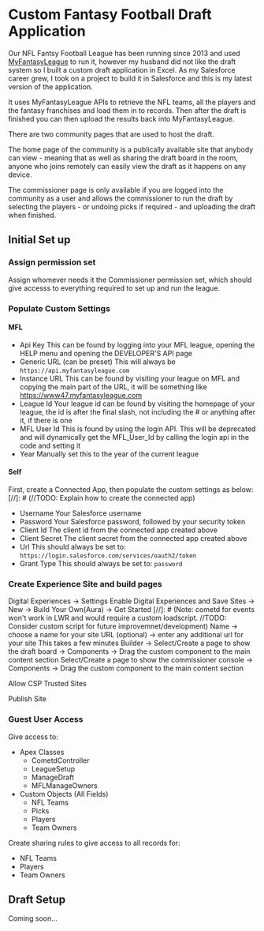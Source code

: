 # Custom Fantasy Football Draft Application

Our NFL Fantsy Football League has been running since 2013 and used [MyFantasyLeague](https://home.myfantasyleague.com/) to run it, however my husband did not like the draft system so I built a custom draft application in Excel.
As my Salesforce career grew, I took on a project to build it in Salesforce and this is my latest version of the application.

It uses MyFantasyLeague APIs to retrieve the NFL teams, all the players and the fantasy franchises and load them in to records. Then after the draft is finished you can then upload the results back into MyFantasyLeague.

There are two community pages that are used to host the draft.

The home page of the community is a publically available site that anybody can view - meaning that as well as sharing the draft board in the room, anyone who joins remotely can easily view the draft as it happens on any device.

The commissioner page is only available if you are logged into the community as a user and allows the commissioner to run the draft by selecting the players - or undoing picks if required - and uploading the draft when finished.

## Initial Set up
### Assign permission set
Assign whomever needs it the Commissioner permission set, which should give accesss to everything required to set up and run the league.
### Populate Custom Settings
#### MFL
 - Api Key
    This can be found by logging into your MFL league, opening the HELP menu and opening the DEVELOPER'S API page 
 - Generic URL (can be preset)
    This will always be `https://api.myfantasyleague.com`
 - Instance URL
    This can be found by visiting your league on MFL and copying the main part of the URL, it will be something like https://www47.myfantasyleague.com
 - League Id
    Your league id can be found by visiting the homepage of your league, the id is after the final slash, not including the # or anything after it, if there is one
 - MFL User Id
    This is found by using the login API. This will be deprecated and will dynamically get the MFL_User_Id by calling the login api in the code and setting it
 - Year
    Manually set this to the year of the current league

#### Self

First, create a Connected App, then populate the custom settings as below:
[//]: # (//TODO: Explain how to create the connected app)

- Username
   Your Salesforce username
- Password
   Your Salesforce password, followed by your security token
- Client Id
   The client id from the connected app created above
- Client Secret
   The client secret from the connected app created above
- Url
   This should always be set to:
   `https://login.salesforce.com/services/oauth2/token`
- Grant Type
   This should always be set to: `password`

### Create Experience Site and build pages
Digital Experiences -> Settings
Enable Digital Experiences and Save
Sites -> New -> Build Your Own(Aura) -> Get Started 
[//]: # (Note: cometd for events won't work in LWR and would require a custom loadscript. //TODO: Consider custom script for future improvemnet/development)
Name -> choose a name for your site
URL (optional) -> enter any additional url for your site
This takes a few minutes
Builder -> Select/Create a page to show the draft board -> Components -> Drag the custom component to the main content section
Select/Create a page to show the commissioner console -> Components -> Drag the custom component to the main content section

Allow CSP Trusted Sites

Publish Site

### Guest User Access

Give access to:
- Apex Classes
   - CometdController
   - LeagueSetup
   - ManageDraft
   - MFLManageOwners
- Custom Objects (All Fields)
   - NFL Teams
   - Picks
   - Players
   - Team Owners

Create sharing rules to give access to all records for:
- NFL Teams
- Players
- Team Owners

## Draft Setup
Coming soon...